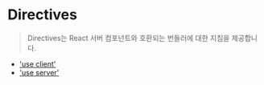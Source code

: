 # Directives

> Directives는 React 서버 컴포넌트와 호환되는 번들러에 대한 지침을 제공합니다.

- ['use client'](./use_client.md)
- ['use server'](./use_server.md)
